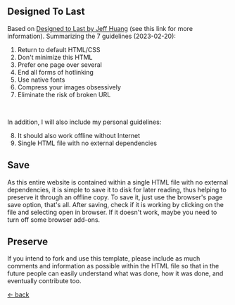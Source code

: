 <h2>Designed To Last</h2>

Based on [Designed to Last by Jeff Huang](http://jeffhuang.com/designed_to_last/) (see this link for more information). Summarizing the 7 guidelines (2023-02-20):

1. Return to default HTML/CSS
2. Don't minimize this HTML
3. Prefer one page over several
4. End all forms of hotlinking
5. Use native fonts
6. Compress your images obsessively
7. Eliminate the risk of broken URL

<br>

In addition, I will also include my personal guidelines:

8. It should also work offline without Internet
9. Single HTML file with no external dependencies

## Save

As this entire website is contained within a single HTML file with no external dependencies, it is simple to save it to disk for later reading, thus helping to preserve it through an offline copy. To save it, just use the browser's page save option, that's all. After saving, check if it is working by clicking on the file and selecting open in browser. If it doesn't work, maybe you need to turn off some browser add-ons.

## Preserve

If you intend to fork and use this template, please include as much comments and information as possible within the HTML file so that in the future people can easily understand what was done, how it was done, and eventually contribute too.

<footer><a href="#about">← back</a></footer>


